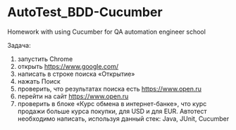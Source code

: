 # AutoTest_BDD-Cucumber
Homework with using Cucumber for QA automation engineer school

Задача:
1.	запустить Chrome
2.	открыть https://www.google.com/
3.	написать в строке поиска «Открытие»
4.	нажать Поиск
5.	проверить, что результатах поиска есть https://www.open.ru
6.	перейти на сайт https://www.open.ru
7.	проверить в блоке «Курс обмена в интернет-банке», что курс продажи больше курса покупки, для USD и для EUR.
Автотест необходимо написать, используя данный стек:
Java, JUnit, Cucumber
